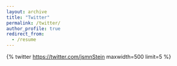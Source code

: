 ```yaml
---
layout: archive
title: "Twitter"
permalink: /twitter/
author_profile: true
redirect_from:
  - /resume
---
```

{% twitter https://twitter.com/jsmnStein maxwidth=500 limit=5 %}
